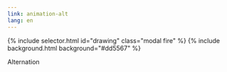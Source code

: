 ```yaml
---
link: animation-alt
lang: en
---
```


{% include selector.html id="drawing" class="modal fire" %}
{% include background.html background="#dd5567" %}

Alternation
